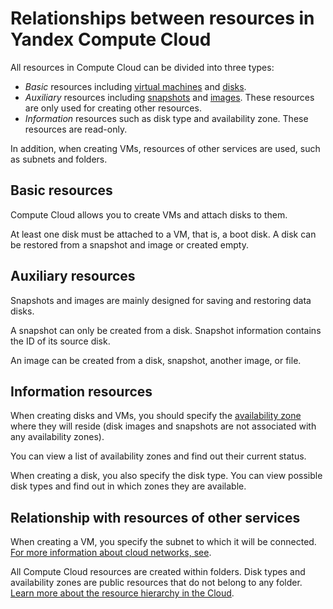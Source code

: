 # Relationships between resources in Yandex Compute Cloud

All resources in Compute Cloud can be divided into three types:

* _Basic_ resources including [virtual machines](vm.md) and [disks](disk.md).
* _Auxiliary_ resources including [snapshots](snapshot.md) and [images](image.md). These resources are only used for creating other resources.
* _Information_ resources such as disk type and availability zone. These resources are read-only.

In addition, when creating VMs, resources of other services are used, such as subnets and folders.

## Basic resources

Compute Cloud allows you to create VMs and attach disks to them.

At least one disk must be attached to a VM, that is, a boot disk. A disk can be restored from a snapshot and image or created empty.

## Auxiliary resources

Snapshots and images are mainly designed for saving and restoring data disks.

A snapshot can only be created from a disk. Snapshot information contains the ID of its source disk.

An image can be created from a disk, snapshot, another image, or file.

## Information resources

When creating disks and VMs, you should specify the [availability zone](../../overview/concepts/geo-scope.md) where they will reside (disk images and snapshots are not associated with any availability zones).

You can view a list of availability zones and find out their current status.

When creating a disk, you also specify the disk type. You can view possible disk types and find out in which zones they are available.

## Relationship with resources of other services

When creating a VM, you specify the subnet to which it will be connected. [For more information about cloud networks, see](../../vpc/concepts/network.md).

All Compute Cloud resources are created within folders. Disk types and availability zones are public resources that do not belong to any folder. [Learn more about the resource hierarchy in the Cloud](../../resource-manager/concepts/resources-hierarchy.md).

